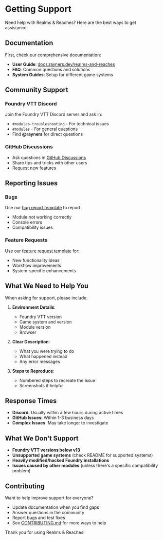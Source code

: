 # Getting Support

Need help with Realms & Reaches? Here are the best ways to get assistance:

## Documentation

First, check our comprehensive documentation:

- **User Guide**: [docs.rayners.dev/realms-and-reaches](https://docs.rayners.dev/realms-and-reaches)
- **FAQ**: Common questions and solutions
- **System Guides**: Setup for different game systems

## Community Support

### Foundry VTT Discord

Join the Foundry VTT Discord server and ask in:

- `#modules-troubleshooting` - For technical issues
- `#modules` - For general questions
- Find **@rayners** for direct questions

### GitHub Discussions

- Ask questions in [GitHub Discussions](https://github.com/rayners/fvtt-realms-and-reaches/discussions)
- Share tips and tricks with other users
- Request new features

## Reporting Issues

### Bugs

Use our [bug report template](.github/ISSUE_TEMPLATE/bug_report.md) to report:

- Module not working correctly
- Console errors
- Compatibility issues

### Feature Requests

Use our [feature request template](.github/ISSUE_TEMPLATE/feature_request.md) for:

- New functionality ideas
- Workflow improvements
- System-specific enhancements

## What We Need to Help You

When asking for support, please include:

1. **Environment Details**:

   - Foundry VTT version
   - Game system and version
   - Module version
   - Browser

2. **Clear Description**:

   - What you were trying to do
   - What happened instead
   - Any error messages

3. **Steps to Reproduce**:
   - Numbered steps to recreate the issue
   - Screenshots if helpful

## Response Times

- **Discord**: Usually within a few hours during active times
- **GitHub Issues**: Within 1-3 business days
- **Complex Issues**: May take longer to investigate

## What We Don't Support

- **Foundry VTT versions below v13**
- **Unsupported game systems** (check README for supported systems)
- **Heavily modified/hacked Foundry installations**
- **Issues caused by other modules** (unless there's a specific compatibility problem)

## Contributing

Want to help improve support for everyone?

- Update documentation when you find gaps
- Answer questions in the community
- Report bugs and test fixes
- See [CONTRIBUTING.md](CONTRIBUTING.md) for more ways to help

Thank you for using Realms & Reaches!

